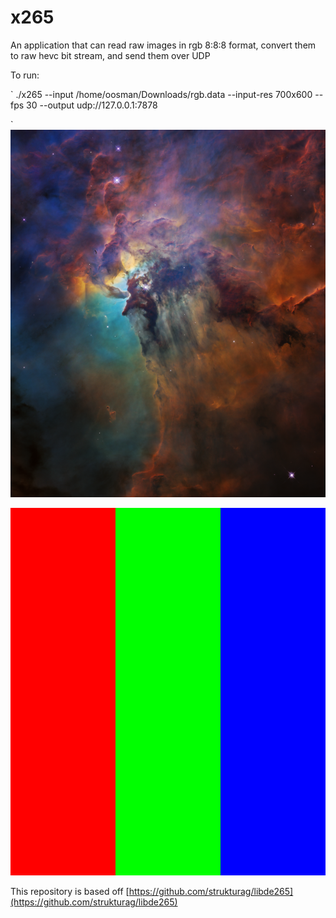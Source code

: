 # x265

An application that can read raw images in rgb 8:8:8 format, convert them to raw hevc bit stream, and send them over UDP

To run:

`
./x265  --input /home/oosman/Downloads/rgb.data --input-res 700x600 --fps 30 --output udp://127.0.0.1:7878

`
[<img src="LagoonNebula-600x700.png"/>](LagoonNebula-600x700.data)

[<img src="rgb.png"/>](rgb.data)


This repository is based off [https://github.com/strukturag/libde265](https://github.com/strukturag/libde265)


